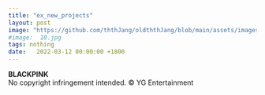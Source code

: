 ```yaml
---
title: "ex_new_projects"
layout: post
image: "https://github.com/ththJang/oldththJang/blob/main/assets/images/BLACKPINK2.jpg?raw=true"
#image:  10.jpg
tags: nothing
date:   2022-03-12 00:00:00 +1800
---
```


**BLACKPINK**
<br>
No copyright infringement intended. © YG Entertainment
